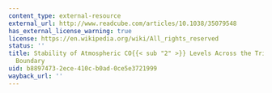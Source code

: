 ```yaml
---
content_type: external-resource
external_url: http://www.readcube.com/articles/10.1038/35079548
has_external_license_warning: true
license: https://en.wikipedia.org/wiki/All_rights_reserved
status: ''
title: Stability of Atmospheric CO{{< sub "2" >}} Levels Across the Triassic/Jurassic
  Boundary
uid: b8897473-2ece-410c-b0ad-0ce5e3721999
wayback_url: ''
---
```

